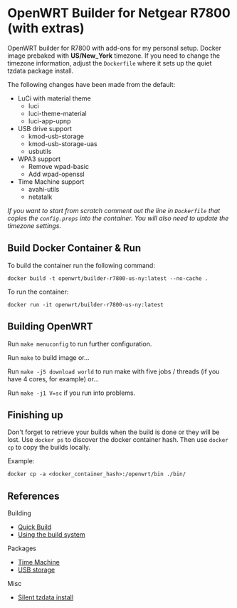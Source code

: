 # OpenWRT Builder for Netgear R7800 (with extras)

OpenWRT builder for R7800 with add-ons for my personal setup. Docker image prebaked with **US/New_York** timezone. If you need to change the timezone information, adjust the `Dockerfile` where it sets up the quiet tzdata package install.

The following changes have been made from the default:

* LuCi with material theme
  * luci
  * luci-theme-material
  * luci-app-upnp
* USB drive support
  * kmod-usb-storage
  * kmod-usb-storage-uas
  * usbutils
* WPA3 support
  * Remove wpad-basic
  * Add wpad-openssl
* Time Machine support
  * avahi-utils
  * netatalk
  
*If you want to start from scratch comment out the line in `Dockerfile` that copies the `config.props` into the container. You will also need to update the timezone settings.*

## Build Docker Container & Run

To build the container run the following command:

```docker build -t openwrt/builder-r7800-us-ny:latest --no-cache .```

To run the container:

```docker run -it openwrt/builder-r7800-us-ny:latest```

## Building OpenWRT

Run `make menuconfig` to run further configuration.

Run `make` to build image or...

Run `make -j5 download world` to run make with five jobs / threads (if you have 4 cores, for example) or...

Run `make -j1 V=sc` if you run into problems.

## Finishing up

Don't forget to retrieve your builds when the build is done or they will be lost. Use `docker ps` to discover the docker container hash. Then use `docker cp` to copy the builds locally.

Example:

```docker cp -a <docker_container_hash>:/openwrt/bin ./bin/```

## References

Building

* [Quick Build](https://openwrt.org/docs/guide-developer/quickstart-build-images)
* [Using the build system](https://openwrt.org/docs/guide-developer/build-system/use-buildsystem)

Packages

* [Time Machine](https://openwrt.org/docs/guide-user/services/nas/netatalk_configuration)
* [USB storage](https://openwrt.org/docs/guide-user/storage/usb-drives)

Misc

* [Silent tzdata install](https://stackoverflow.com/questions/8671308/non-interactive-method-for-dpkg-reconfigure-tzdata)
